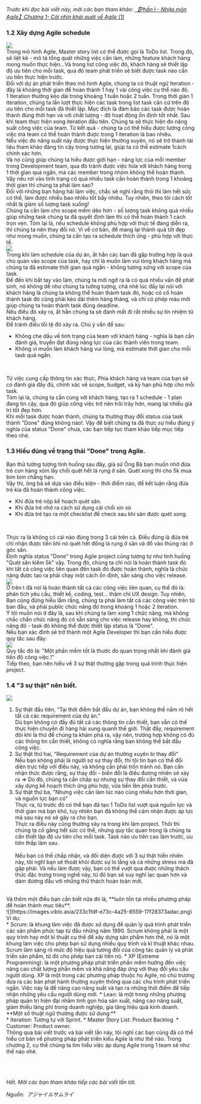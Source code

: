 *Trước khi đọc bài viết này, mời các bạn tham khảo:   [【Phần I - Nhập môn Agile】Chương 1- Cái nhìn khái quát về Agile (1) ](https://viblo.asia/p/phan-i-nhap-mon-agilechuong-1-cai-nhin-khai-quat-ve-agile-1-OeVKBq2J5kW)*

### 1.2 Xây dựng Agile schedule
![](https://images.viblo.asia/82ca496d-4ed1-41d1-9d87-2c0ce9db1cd4.png)
<br>
Trong mô hình Agile, Master story list có thể được gọi là ToDo list. Trong đó, sẽ liệt kê - mô tả tổng quát những việc cần làm, những feature khách hàng mong muốn thực hiện...Và trong list công việc đó, khách hàng sẽ thiết lập độ ưu tiên cho mỗi task, qua đó team phát triển sẽ biết được task nào cần ưu tiên thực hiện trước. <br>
Đối với dự án phát triển theo mô hình Agile, chúng ta có thuật ngữ Iteration - đây là khoảng thời gian để hoàn thành 1 hay 1 vài công việc cụ thể nào đó. <br>
1 Iteration thường kéo dài trong khoảng 1 tuần hoặc 2 tuần. Trong thời gian 1 iteration, chúng ta lần lượt thực hiện các task trong list task căn cứ trên độ ưu tiên cho mỗi task đã thiết lập. Mục đích là đảm bảo các task được hoàn thành đúng thời hạn và với chất lượng - độ hoạt động ổn định tốt nhất.
Sau khi team thực hiện xong iteration đầu tiên. Chúng ta sẽ thực hiện đo năng suất công việc của team. Từ kết quả - chúng ta có thể hiểu được lượng công việc mà team có thể hoàn thành được trong 1 iteration là bao nhiêu. <br>
Nếu việc đo năng suất này được thực hiện thường xuyên, nó sẽ trở thành tài liệu tham khảo đáng tin cậy trong tương lại, giúp ta có thể estimate 1cách chính xác hơn. <br>
Và nó cũng giúp chúng ta hiểu được giới hạn - năng lực của mỗi member trong Development team, qua đó tránh được việc hứa với khách hàng trong 1 thời gian quá ngắn, mà các member trong nhóm không thể hoàn thành. <br>
Vậy nếu rơi vào tình trạng có quá nhiều task cần hoàn thành trong 1 khoảng thời gian thì chúng ta phải làm sao? <br>
Đối với những bạn hăng hái làm việc, chắc sẽ nghĩ rằng thôi thì làm hết sức có thể, làm được nhiều bao nhiêu tốt bấy nhiêu.  Tuy nhiên, theo tôi cách tốt nhất là giảm số lượng task xuống!
 <br> Chúng ta cần làm cho scope mềm dẻo hơn - số lượng task không quá nhiều giúp những task chúng ta đã quyết định làm thì có thể hoàn thành 1 cách trọn vẹn.
 Tóm lại là, nếu schedule không phù hợp với thực tế đang diễn ra, thì chúng ta nên thay đổi nó.
Vì về cơ bản, để mang lại thành quả tốt đẹp như mong muốn, chúng ta cần tạo ra schedule thích ứng - phù hợp với thực tế. <br>
![](https://images.viblo.asia/cb690923-5cc3-4f38-a65e-b7c1580b2956.png)
<br>
Trong khi làm schedule của dự án, ắt hẳn các bạn đã gặp trường hợp là quá chủ quan vào scope của task, hay chỉ là muốn làm vui lòng khách hàng mà chúng ta đã estimate thời gian quá ngắn - không tương xứng với scope của task.<br>
Để đến khi bắt tay vào làm, chúng ta mới ngỡ ra là có quá nhiều vấn đề phát sinh, nó không dễ như chúng ta tưởng tượng, chả nhẽ lúc đấy lại nói với khách hàng là chúng ta không thể hoàn thành task đó, hoặc có cố hoàn thành task đó cũng phải kéo dài thêm hàng tháng, và chỉ có phép màu mới giúp chúng ta hoàn thành task đúng deadline.<br>
Nếu điều đó xảy ra, ắt hẳn chúng ta sẽ đánh mất đi rất nhiều sự tín nhiệm từ khách hàng.<br>
Để tránh điều tồi tệ đó xảy ra. Chú ý vấn đề sau:<br>
* Không che dấu về tình trạng của team với khách hàng - nghĩa là bạn cần đánh giá, truyền đạt đúng năng lực của các thành viên trong team. 
* Không vì muốn làm khách hàng vui lòng, mà estimate thời gian cho mỗi task quá ngắn. 
<br>

Từ việc cung cấp thông tin xác thực, Phía khách hàng và team của bạn sẽ có đánh giá đầy đủ, chính xác về scope, budget, và kỳ hạn phù hợp cho mỗi task.<br>
Tóm lại là, chúng ta cần cùng với khách hàng, tạo ra 1 schedule - 1 plan đang tin cậy, qua đó giúp công việc trở nên trôi trảy hơn, mang lại nhiều giá trị tốt đẹp hơn.<br>
Khi mỗi task được hoàn thành, chúng ta thường thay đổi status của task thành "Done" đúng không nào!. Vậy để biết chúng ta đã thực sự hiểu đúng ý nghĩa của status "Done" chưa, các bạn tiếp tục tham khảo tiếp mục tiếp theo nhé.<br>
### 1.3 Hiểu đúng về trạng thái "Done" trong Agile.
Bạn thử tưởng tượng tình huống sau đây, giả sử Ông Bà bạn muốn nhờ đứa trẻ con hàng xóm lấy chổi quét hết lá rụng ở sân. Quét xong thì cho 5k mua bim bim chẳng hạn.<br>
Vậy thì, ông bà sẽ dựa vào điều kiện - thời điểm nào, để kết luận rằng đứa trẻ kia đã hoàn thành công việc.<br>
* Khi đứa trẻ nộp kế hoạch quét sân.
* Khi đứa trẻ nhớ ra cách sử dụng cái chổi xịn xò
* Khi đứa trẻ tạo ra một checklist để check sau khi sân được quét xong.
<br>

Thực ra là không có cái nào đúng trong 3 cái trên cả. Điều đúng là đứa trẻ chỉ nhận được tiền khi nó quét hết đống lá rụng ở sân và đổ vào thùng rác ở góc sân.<br>
Định nghĩa status "Done" trong Agile project cũng tương tự như tình huống "Quét sân kiếm 5k" vậy. Trong đó, chúng ta chỉ nói là hoàn thành task đó khi tất cả công việc liên quan đến task đó được hoàn thành, nghĩa là chức năng được tạo ra phải chạy một cách ổn định, sẵn sàng cho việc release.
<br>
![](https://images.viblo.asia/a489b789-27c5-48d1-a0ca-a38725e67085.png)
<br>
Ở trên t đã nói là hoàn thành tất cả các công việc liên quan, cụ thể đó là: phân tích yêu cầu, thiết kế, coding, test... thậm chỉ UX design. Tuy nhiên, Bạn cũng đừng hiểu lầm rằng, chúng ta phải làm tất cả các công việc trên từ ban đầu, và phải public chức năng đó trong khoảng 1 hoặc 2 iteration.<br>
Ý tôi muốn nói ở đây là, sau khi chúng ta làm xong 1 chức năng, mà không chắc chắn chức năng đó có sẵn sàng cho việc release hay không, thì chức năng đó - task đó không thể được thiết lập status là "Done".<br>
Nếu bạn xác đình sẽ trở thành một Agile Developer thì bạn cần hiểu được quy tắc sau đây: <br>
![](https://images.viblo.asia/2ac4197f-5864-4059-86a1-4cd36d44df6c.png)
 <br>
 Quy tắc đó là: "Một phần mềm tốt là thước đo quan trọng nhất khi đánh giá tiến độ công việc.!" <br>
 Tiếp theo, bạn nên hiểu về 3 sự thật thường gặp trong quá trình thực hiện project.
 ### 1.4 "3 sự thật" nên biết.
 ![](https://images.viblo.asia/afee20a5-9abb-4e9a-a122-e565500e04d2.png)
  <br>
1.   Sự thật đầu tiên, "Tại thời điểm bắt đầu dự án, bạn không thể nắm rõ hết tất cả các requirement của dự án." <br>
Dù bạn không có đầy đủ tất cả các thông tin cần thiết, bạn vẫn có thể thực hiện chuyến đi hàng hải xung quanh thế giới. Thật đấy, requirement đôi khi là thứ để chúng ta khám phá ra, vậy nên, trường hợp không có đủ các thông tin cần thiết, không có nghĩa rằng bạn không thể bắt đầu công việc.
2. Sự thật thứ hai, "Requirement của dự án thường xuyên bị thay đổi"  <br>
Nếu bạn không phải là người sợ sự thay đổi, thì tôi tin bạn có thể đối diện trực tiếp với điều này, và không cần phải trốn tránh nó. Bạn cần nhận thức được rằng, sự thay đổi - biển đổi là điều đương nhiên sẽ xảy ra => Do đó, chúng ta cần chấp sự nhưng sự thay đổi cần thiết, và vừa xây dựng kế hoạch thích ứng phù hợp, vừa tiến lên phía trước.
3. Sự thật thứ ba, "Nhưng việc cần làm lúc nào cũng nhiều hơn thời gian, và nguồn lực bạn có"<br>
Thực ra, từ trước đó có thể bạn đã tạo 1 ToDo list vượt quá nguồn lực và thời gian mà bạn khó, tuy nhiên bạn đã không thể cảm nhận được áp lực mà sau này nó sẽ gây ra cho bạn.<br>
Thực ra điều này cũng thường xảy ra trong khi làm project. Thôi thì chúng ta cố gắng hết sức có thể, nhưng quy tắc quan trọng là chúng ta cần thiết lập độ ưu tiên cho mỗi task. Task nào ưu tiên cao làm trước, ưu tiên thấp làm sau.
<br><br>
Nếu bạn có thể chấp nhận, và đối diện được với 3 sự thật hiển nhiên này, tôi nghĩ bạn sẽ thoát khỏi được sự lo lắng và cả những stress mà đã gặp phải. Và nếu làm được vậy, bạn có thể vượt qua được những thách thức đặc trưng trong nghề này, từ đó bạn sẽ suy nghĩ lạc quan hơn và dám đương đầu với những thử thách hoàn toàn mới. 
<br>
Và thêm một điều bạn cần biết nữa đó là, **luôn tồn tại nhiều phương pháp để hoàn thành mục tiêu**.<br>
![](https://images.viblo.asia/233c1fdf-e73c-4a25-8559-17f28373adac.png)
<br>
Ví dụ:<br>
* Scrum: là khung làm việc đã được sử dụng để quản lý quá trình phát triển các sản phẩm phức tạp từ đầu những năm 1990. Scrum không phải là một quy trình hay một kĩ thuật cụ thể để xây dựng sản phẩm hơn thế, nó là một khung làm việc cho phép bạn sử dụng nhiều quy trình và kĩ thuật khác nhau. Scrum làm sáng rõ mức độ hiệu quả tương đối của công tác quản lý và phát triển sản phẩm, từ đó cho phép bạn cải tiến nó.
* XP (Extreme Programming): là một phương pháp phát triển phần mềm hướng đến việc nâng cao chất lượng phần mềm và khả năng đáp ứng với thay đổi yêu cầu người dùng. XP là một trong các phương pháp thuộc họ Agile, nó chủ trương đưa ra các bản phát hành thường xuyên thông qua các chu trình phát triển ngắn. Việc này là để nâng cao năng suất và tạo ra những thời điểm để tiếp nhận những yêu cầu người dùng mới.
* Lean:  là một trong những phương pháp quản trị hiện đại nhằm tinh gọn hóa sản xuất, nâng cao năng suất,  giảm thiểu lãng phí trong doanh nghiệp, gia tăng hiệu quả kinh doanh.<br>
**Một số thuật ngữ thường được sử dụng:**<br>
* Iteration: Tương tự với Sprint.
* Master Story List: Product Backlog.
* Customer: Product owner.

<br>
Thông qua bài viết trước và bài viết lần này, tôi nghĩ các bạn cũng đã có thể hiểu cơ bản về phương pháp phát triển kiểu Agile là như thế nào.
Trong chương 2, cụ thể chúng ta tìm hiểu việc áp dụng Agile trong 1 team sẽ như thế nào nhé.



<br><br><br>
*Hết. Mời các bạn tham khảo tiếp các bài viết lần tới.*

*Nguồn:  アジャイルサムライ*